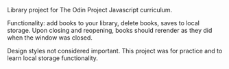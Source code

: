 Library project for The Odin Project Javascript curriculum.

Functionality: add books to your library, delete books, saves to local storage. Upon closing and reopening, books should rerender as they did when the window was closed.

Design styles not considered important. This project was for practice and to learn local storage functionality.